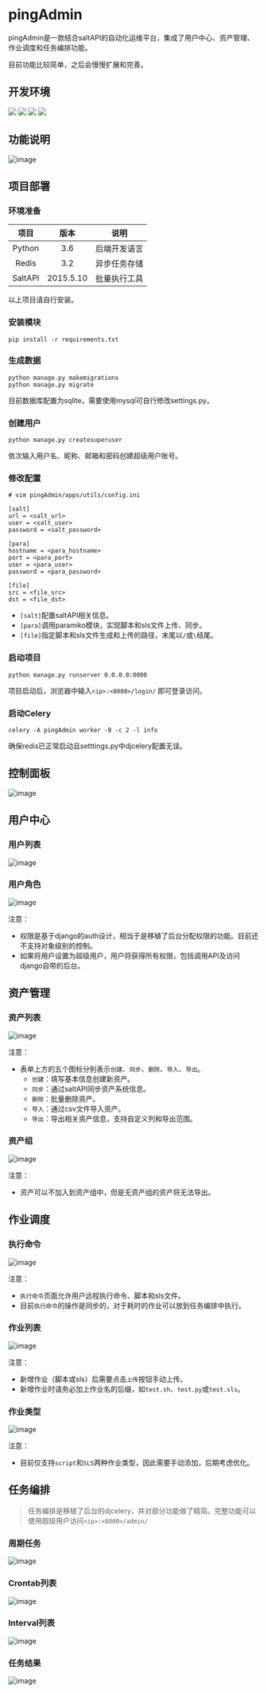# pingAdmin
 pingAdmin是一款结合saltAPI的自动化运维平台，集成了用户中心、资产管理、作业调度和任务编排功能。 
 
 目前功能比较简单，之后会慢慢扩展和完善。 

## 开发环境
 [![](https://img.shields.io/badge/python-3.6-blue.svg)](https://www.python.org/)
 [![](https://img.shields.io/badge/django-2.1-brightgreen.svg)](https://www.djangoproject.com/)
 [![](https://img.shields.io/badge/redis-3.2-red.svg)](https://redis.io/)
 [![](https://img.shields.io/badge/bootstrap-3.3-cdbfe3.svg)](https://getbootstrap.com)
 
## 功能说明
 ![image](https://github.com/Xpitz/pingAdmin/blob/master/docs/img/功能说明.png)
 
## 项目部署
### 环境准备
 | 项目 | 版本 | 说明 |
 | :------: | :------: | :------: |
 | Python | 3.6 | 后端开发语言 |
 | Redis | 3.2 | 异步任务存储 |
 | SaltAPI | 2015.5.10 | 批量执行工具 |
 
 以上项目请自行安装。
 
### 安装模块
 `pip install -r requirements.txt`
 
### 生成数据
 ```
 python manage.py makemigrations 
 python manage.py migrate
 ```
 
 目前数据库配置为sqlite，需要使用mysql可自行修改settings.py。
 
### 创建用户
 `python manage.py createsuperuser`

 依次输入用户名、昵称、邮箱和密码创建超级用户账号。
 
### 修改配置
 ```
 # vim pingAdmin/apps/utils/config.ini
 
 [salt]
 url = <salt_url>
 user = <salt_user>
 password = <salt_password>

 [para]
 hostname = <para_hostname>
 port = <para_port>
 user = <para_user>
 password = <para_password>

 [file]
 src = <file_src>
 dst = <file_dst>
 ```
 
 * `[salt]`配置saltAPI相关信息。
 * `[para]`调用paramiko模块，实现脚本和sls文件上传、同步。
 * `[file]`指定脚本和sls文件生成和上传的路径，末尾以`/`或`\`结尾。
 
### 启动项目
 `python manage.py runserver 0.0.0.0:8000`
 
 项目启动后，浏览器中输入`<ip>:<8000>/login/` 即可登录访问。
 
### 启动Celery
 `celery -A pingAdmin worker -B -c 2 -l info`
 
 确保redis已正常启动且setttings.py中djcelery配置无误。
 
## 控制面板
 ![image](https://github.com/Xpitz/pingAdmin/blob/master/docs/img/控制面板.png)
 
## 用户中心
### 用户列表 
 ![image](https://github.com/Xpitz/pingAdmin/blob/master/docs/img/用户列表.png)
 
### 用户角色 
 ![image](https://github.com/Xpitz/pingAdmin/blob/master/docs/img/用户角色.png)
 
 注意：
 * 权限是基于django的auth设计，相当于是移植了后台分配权限的功能。目前还不支持对象级别的控制。
 * 如果将用户设置为超级用户，用户将获得所有权限，包括调用API及访问django自带的后台。
 
## 资产管理
### 资产列表
 ![image](https://github.com/Xpitz/pingAdmin/blob/master/docs/img/资产列表.png)
 
 注意：
 * 表单上方的五个图标分别表示`创建`、`同步`、`删除`、`导入`、`导出`。
   * `创建`：填写基本信息创建新资产。
   * `同步`：通过saltAPI同步资产系统信息。
   * `删除`：批量删除资产。
   * `导入`：通过csv文件导入资产。
   * `导出`：导出相关资产信息，支持自定义列和导出范围。
 
### 资产组
 ![image](https://github.com/Xpitz/pingAdmin/blob/master/docs/img/资产组.png) 
 
 注意：
 * 资产可以不加入到资产组中，但是无资产组的资产将无法导出。
 
## 作业调度
### 执行命令
 ![image](https://github.com/Xpitz/pingAdmin/blob/master/docs/img/执行命令.png)
 
 注意：
 * `执行命令`页面允许用户远程执行命令、脚本和sls文件。
 * 目前`执行命令`的操作是同步的，对于耗时的作业可以放到任务编排中执行。
 
### 作业列表
 ![image](https://github.com/Xpitz/pingAdmin/blob/master/docs/img/作业列表.png)
 
 注意：
 * 新增作业（脚本或sls）后需要点击`上传`按钮手动上传。
 * 新增作业时请务必加上作业名的后缀，如`test.sh`、`test.py`或`test.sls`。
 
 
### 作业类型
 ![image](https://github.com/Xpitz/pingAdmin/blob/master/docs/img/作业类型.png)
 
 注意：
 * 目前仅支持`script`和`SLS`两种作业类型，因此需要手动添加，后期考虑优化。
 
## 任务编排
> 任务编排是移植了后台的djcelery，并对部分功能做了精简。完整功能可以使用超级用户访问`<ip>:<8000>/admin/`
### 周期任务
 ![image](https://github.com/Xpitz/pingAdmin/blob/master/docs/img/周期任务.png)
 
### Crontab列表
 ![image](https://github.com/Xpitz/pingAdmin/blob/master/docs/img/Crontab列表.png)
 
### Interval列表
 ![image](https://github.com/Xpitz/pingAdmin/blob/master/docs/img/Interval列表.png)

### 任务结果
 ![image](https://github.com/Xpitz/pingAdmin/blob/master/docs/img/任务结果.png)
